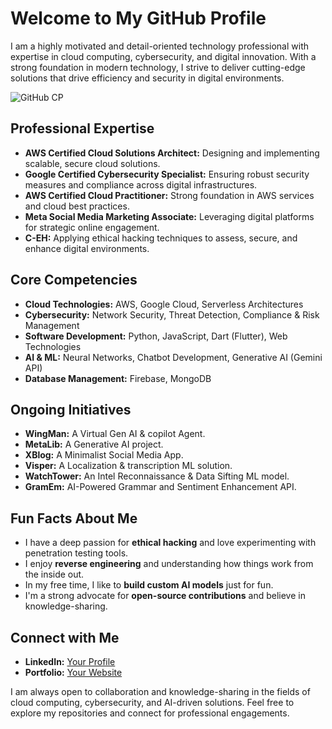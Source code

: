 # Welcome to My GitHub Profile

I am a highly motivated and detail-oriented technology professional with expertise in cloud computing, cybersecurity, and digital innovation. With a strong foundation in modern technology, I strive to deliver cutting-edge solutions that drive efficiency and security in digital environments.


![GitHub CP](https://github.com/user-attachments/assets/e4156d4a-d473-4837-9fd3-156ebb975122)


## Professional Expertise
- **AWS Certified Cloud Solutions Architect:** Designing and implementing scalable, secure cloud solutions.
- **Google Certified Cybersecurity Specialist:** Ensuring robust security measures and compliance across digital infrastructures.
- **AWS Certified Cloud Practitioner:** Strong foundation in AWS services and cloud best practices.
- **Meta Social Media Marketing Associate:** Leveraging digital platforms for strategic online engagement.
- **C-EH:** Applying ethical hacking techniques to assess, secure, and enhance digital environments.

## Core Competencies
- **Cloud Technologies:** AWS, Google Cloud, Serverless Architectures
- **Cybersecurity:** Network Security, Threat Detection, Compliance & Risk Management
- **Software Development:** Python, JavaScript, Dart (Flutter), Web Technologies
- **AI & ML:** Neural Networks, Chatbot Development, Generative AI (Gemini API)
- **Database Management:** Firebase, MongoDB

## Ongoing Initiatives
- **WingMan:** A Virtual Gen AI & copilot Agent.
- **MetaLib:** A Generative AI project.
- **XBlog:** A Minimalist Social Media App.
- **Visper:** A Localization & transcription ML solution.
- **WatchTower:** An Intel Reconnaissance & Data Sifting ML model.
- **GramEm:** AI-Powered Grammar and Sentiment Enhancement API.

## Fun Facts About Me
- I have a deep passion for **ethical hacking** and love experimenting with penetration testing tools.
- I enjoy **reverse engineering** and understanding how things work from the inside out.
- In my free time, I like to **build custom AI models** just for fun.
- I'm a strong advocate for **open-source contributions** and believe in knowledge-sharing.

## Connect with Me
- **LinkedIn:** [Your Profile](www.linkedin.com/in/sakaeth-ram-82614731b)
- **Portfolio:** [Your Website](https://sakaethram.framer.website)

I am always open to collaboration and knowledge-sharing in the fields of cloud computing, cybersecurity, and AI-driven solutions. Feel free to explore my repositories and connect for professional engagements.

